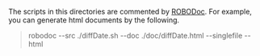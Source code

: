 The scripts in this directories are commented by [ROBODoc](https://rfsber.home.xs4all.nl/Robo/robodoc.html). For example, you can generate html documents by the following.

> robodoc --src ./diffDate.sh --doc ./doc/diffDate.html --singlefile --html

